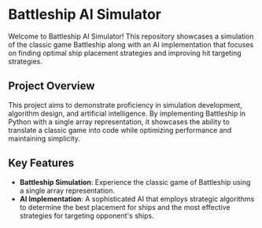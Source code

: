 # Battleship AI Simulator

Welcome to Battleship AI Simulator! This repository showcases a simulation of the classic game Battleship along with an AI implementation that focuses on finding optimal ship placement strategies and improving hit targeting strategies.

## Project Overview

This project aims to demonstrate proficiency in simulation development, algorithm design, and artificial intelligence. By implementing Battleship in Python with a single array representation, it showcases the ability to translate a classic game into code while optimizing performance and maintaining simplicity.

## Key Features

- **Battleship Simulation**: Experience the classic game of Battleship using a single array representation.
- **AI Implementation**: A sophisticated AI that employs strategic algorithms to determine the best placement for ships and the most effective strategies for targeting opponent's ships.
